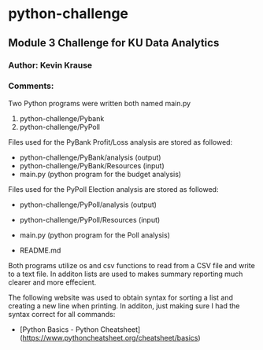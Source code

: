 # python-challenge

## Module 3 Challenge for KU Data Analytics

### **Author:  Kevin Krause**

### Comments: 
Two Python programs were written both named main.py 
1. python-challenge/Pybank 
2. python-challenge/PyPoll

Files used for the PyBank Profit/Loss analysis are stored as followed:
  - python-challenge/PyBank/analysis  (output)
  - python-challenge/PyBank/Resources (input)
  - main.py (python program for the budget analysis)

Files used for the PyPoll Election analysis are stored as followed:
  - python-challenge/PyPoll/analysis  (output)
  - python-challenge/PyPoll/Resources (input)
  - main.py (python program for the Poll analysis)
 
  - README.md

Both programs utilize os and csv functions to read from a CSV file and write to a text file.  In additon lists are used to makes summary reporting much clearer and more effecient.  

The following website was used to obtain syntax for sorting a list and creating a new line when printing.  In additon, just making sure I had the syntax correct for all commands:
- [Python Basics - Python Cheatsheet] (https://www.pythoncheatsheet.org/cheatsheet/basics)

